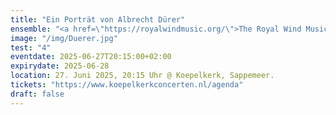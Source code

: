 ```yaml
---
title: "Ein Porträt von Albrecht Dürer"
ensemble: "<a href=\"https://royalwindmusic.org/\">The Royal Wind Music</a>"
image: "/img/Duerer.jpg"
test: "4"
eventdate: 2025-06-27T20:15:00+02:00
expirydate: 2025-06-28
location: 27. Juni 2025, 20:15 Uhr @ Koepelkerk, Sappemeer.
tickets: "https://www.koepelkerkconcerten.nl/agenda"
draft: false
---
```

